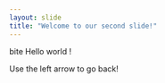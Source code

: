 ```yaml
---
layout: slide
title: "Welcome to our second slide!"
---
```

bite
Hello world !

Use the left arrow to go back!